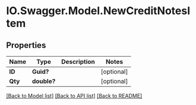 # IO.Swagger.Model.NewCreditNotesItem
## Properties

Name | Type | Description | Notes
------------ | ------------- | ------------- | -------------
**ID** | **Guid?** |  | [optional] 
**Qty** | **double?** |  | [optional] 

[[Back to Model list]](../README.md#documentation-for-models) [[Back to API list]](../README.md#documentation-for-api-endpoints) [[Back to README]](../README.md)

